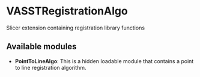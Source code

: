 # VASSTRegistrationAlgo
Slicer extension containing registration library functions

Available modules
-----------------
* **PointToLineAlgo**: This is a hidden loadable module that contains a point to line registration algorithm.
